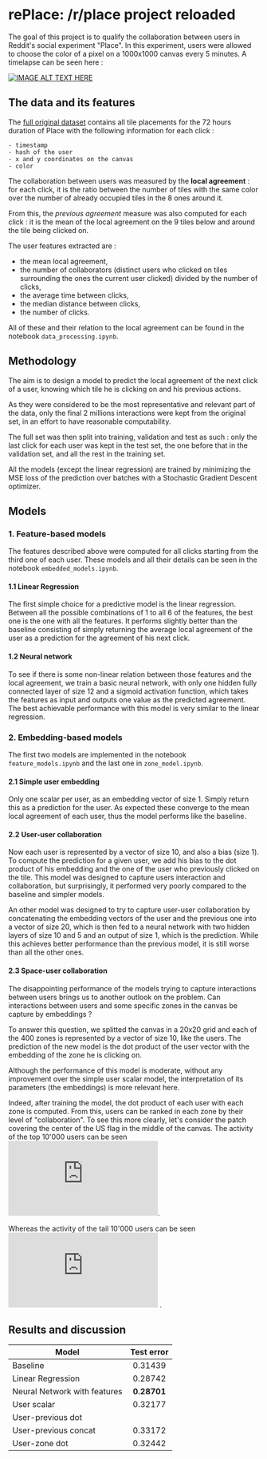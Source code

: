 # rePlace: /r/place project reloaded

The goal of this project is to qualify the collaboration between users in Reddit's social experiment "Place". In this experiment, users were allowed to choose the color of a pixel on a 1000x1000 canvas every 5 minutes. A timelapse can be seen here :

[![IMAGE ALT TEXT HERE](http://img.youtube.com/vi/XnRCZK3KjUY/0.jpg)](http://www.youtube.com/watch?v=XnRCZK3KjUY)


## The data and its features
The [full original dataset](https://www.reddit.com/r/redditdata/comments/6640ru/place_datasets_april_fools_2017/) contains all tile placements for the 72 hours duration of Place with the following information for each click :

	- timestamp
	- hash of the user
	- x and y coordinates on the canvas
	- color

The collaboration between users was measured by the **local agreement** : for each click, it is the ratio between the number of tiles with the same color over the number of already occupied tiles in the 8 ones around it.

From this, the *previous agreement* measure was also computed for each click : it is the mean of the local agreement on the 9 tiles below and around the tile being clicked on.

The user features extracted are :

- the mean local agreement,
- the number of collaborators (distinct users who clicked on tiles surrounding the ones the current user clicked) divided by the number of clicks,
- the average time between clicks,
- the median distance between clicks,
- the number of clicks.

All of these and their relation to the local agreement can be found in the notebook `data_processing.ipynb`.


## Methodology

The aim is to design a model to predict the local agreement of the next click of a user, knowing which tile he is clicking on and his previous actions.

As they were considered to be the most representative and relevant part of the data, only the final 2 millions interactions were kept from the original set, in an effort to have reasonable computability.

The full set was then split into training, validation and test as such : only the last click for each user was kept in the test set, the one before that in the validation set, and all the rest in the training set.

All the models (except the linear regression) are trained by minimizing the MSE loss of the prediction over batches with a Stochastic Gradient Descent optimizer.


## Models
### 1. Feature-based models
The features described above were computed for all clicks starting from the third one of each user. These models and all their details can be seen in the notebook `embedded_models.ipynb`.
#### 1.1 Linear Regression
The first simple choice for a predictive model is the linear regression.
Between all the possible combinations of 1 to all 6 of the features, the best one is the one with all the features. It performs slightly better than the baseline consisting of simply returning the average local agreement of the user as a prediction for the agreement of his next click.
#### 1.2 Neural network
To see if there is some non-linear relation between those features and the local agreement, we train a basic neural network, with only one hidden fully connected layer of size 12 and a sigmoid activation function, which takes the features as input and outputs one value as the predicted agreement. The best achievable performance with this model is very similar to the linear regression.


### 2. Embedding-based models
The first two models are implemented in the notebook `feature_models.ipynb` and the last one in `zone_model.ipynb`.
#### 2.1 Simple user embedding
Only one scalar per user, as an embedding vector of size 1. Simply return this as a prediction for the user.
As expected these converge to the mean local agreement of each user, thus the model performs like the baseline.

#### 2.2 User-user collaboration
Now each user is represented by a vector of size 10, and also a bias (size 1). To compute the prediction for a given user, we add his bias to the dot product of his embedding and the one of the user who previously clicked on the tile.
This model was designed to capture users interaction and collaboration, but surprisingly, it performed very poorly compared to the baseline and simpler models.

An other model was designed to try to capture user-user collaboration by concatenating the embedding vectors of the user and the previous one into a vector of size 20, which is then fed to a neural network with two hidden layers of size 10 and 5 and an output of size 1, which is the prediction.
While this achieves better performance than the previous model, it is still worse than all the other ones.

#### 2.3 Space-user collaboration
The disappointing performance of the models trying to capture interactions between users brings us to another outlook on the problem. Can interactions between users and some specific zones in the canvas be capture by embeddings ? 

To answer this question, we splitted the canvas in a 20x20 grid and each of the 400 zones is represented by a vector of size 10, like the users.
The prediction of the new model is the dot product of the user vector with the embedding of the zone he is clicking on.

Although the performance of this model is moderate, without any improvement over the simple user scalar model, the interpretation of its parameters (the embeddings) is more relevant here.

Indeed, after training the model, the dot product of each user with each zone is computed. From this, users can be ranked in each zone by their level of "collaboration". To see this more clearly, let's consider the patch covering the center of the US flag in the middle of the canvas.
The activity of the top 10'000 users can be seen ![here](https://github.com/JRappaz/rePlace/tree/master/figures/usa_flag_top_10k.pdf).

Whereas the activity of the tail 10'000 users can be seen ![here](https://github.com/JRappaz/rePlace/tree/master/figures/usa_flag_tail_10k.pdf)
.




## Results and discussion
| Model                         | Test error    |
| -------------                 |:-------------:|
| Baseline                      | 0.31439 |
| Linear Regression             | 0.28742 |
| Neural Network with features  | **0.28701** |
| User scalar                   | 0.32177 |
| User-previous dot             |  |
| User-previous concat   		  | 0.33172 |
| User-zone dot   		         | 0.32442 |


